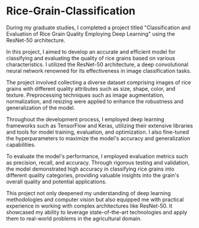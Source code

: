 # Rice-Grain-Classification
During my graduate studies, I completed a project titled "Classification and Evaluation of Rice Grain Quality Employing Deep Learning" using the ResNet-50 architecture.

In this project, I aimed to develop an accurate and efficient model for classifying and evaluating the quality of rice grains based on various characteristics. I utilized the ResNet-50 architecture, a deep convolutional neural network renowned for its effectiveness in image classification tasks.

The project involved collecting a diverse dataset comprising images of rice grains with different quality attributes such as size, shape, color, and texture. Preprocessing techniques such as image augmentation, normalization, and resizing were applied to enhance the robustness and generalization of the model.

Throughout the development process, I employed deep learning frameworks such as TensorFlow and Keras, utilizing their extensive libraries and tools for model training, evaluation, and optimization. I also fine-tuned the hyperparameters to maximize the model's accuracy and generalization capabilities.

To evaluate the model's performance, I employed evaluation metrics such as precision, recall, and accuracy. Through rigorous testing and validation, the model demonstrated high accuracy in classifying rice grains into different quality categories, providing valuable insights into the grain's overall quality and potential applications.

This project not only deepened my understanding of deep learning methodologies and computer vision but also equipped me with practical experience in working with complex architectures like ResNet-50. It showcased my ability to leverage state-of-the-art technologies and apply them to real-world problems in the agricultural domain.
